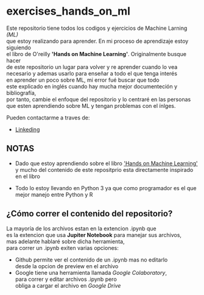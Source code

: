 # exercises_hands_on_ml

Este repositorio tiene todos los codigos y ejercicios de Machine Larning *(ML)*  
que estoy realizando para aprender. En mi proceso de aprendizaje estoy siguiendo  
el libro de O'reilly **'Hands on Machine Learning'**. Originalmente busque hacer  
de este repositorio un lugar para volver y re aprender cuando lo vea  
necesario y ademas usarlo para enseñar a todo el que tenga interés  
en aprender un poco sobre ML, mi error fué buscar que todo  
este explicado en inglés cuando hay mucha mejor documenteción y bibliografía,  
por tanto, cambie el enfoque del repositorio y lo centraré en las personas   
que esten aprendiendo sobre ML y tengan problemas con el ínlges.

Pueden contactarme a traves de: 
* [Linkeding](https://www.linkedin.com/in/cristian-david-gómez-román-5a0067142/edit/about/)

## NOTAS

 * Dado que estoy aprendiendo sobre el libro ['Hands on Machine Learning'](http://shop.oreilly.com/product/0636920142874.do)  
 y mucho del contenido de este repositprio esta directamente inspirado en el libro

 * Todo lo estoy llevando en Python 3 ya que como programador es el que mejor manejo entre Python y R
 
## ¿Cómo correr el contenido del repositorio? 

La mayoría de los archivos estan en la extencion .ipynb que   
es la extencion que usa **Jupiter Notebook** para manejar sus archivos,  
mas adelante hablaré sobre dicha herramienta,  
para correr un .ipynb exiten varias opciones: 

* Github permite ver el contenido de un .ipynb mas no editarlo   
desde la opcion de preview en el archivo
* Google tiene una herramienta llamada *Google Colaboratory*,  
para correr y editar archivos .ipynb pero  
obliga a cargar el archivo en *Google Drive*
